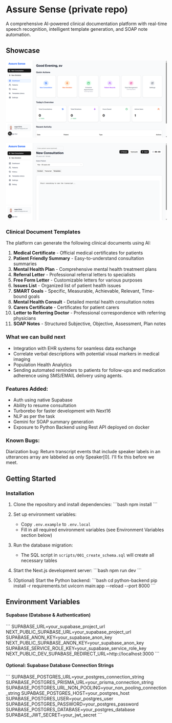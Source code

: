 # Assure Sense (private repo)

A comprehensive AI-powered clinical documentation platform with real-time speech recognition, intelligent template generation, and SOAP note automation.

## Showcase

![AssureSense Dashboard](./AssureSenseDashboard.png)

![AssureSense Consultation](./AssureSenseConsultation.png)

### Clinical Document Templates

The platform can generate the following clinical documents using AI:

1. **Medical Certificate** - Official medical certificates for patients
2. **Patient Friendly Summary** - Easy-to-understand consultation summaries
3. **Mental Health Plan** - Comprehensive mental health treatment plans
4. **Referral Letter** - Professional referral letters to specialists
5. **Free Form Letter** - Customizable letters for various purposes
6. **Issues List** - Organized list of patient health issues
7. **SMART Goals** - Specific, Measurable, Achievable, Relevant, Time-bound goals
8. **Mental Health Consult** - Detailed mental health consultation notes
9. **Carers Certificate** - Certificates for patient carers
10. **Letter to Referring Doctor** - Professional correspondence with referring physicians
11. **SOAP Notes** - Structured Subjective, Objective, Assessment, Plan notes

### What we can build next
- Integration with EHR systems for seamless data exchange
- Correlate verbal descriptions with potential visual markers in medical imaging
- Population Health Analytics
- Sending automated reminders to patients for follow-ups and medication adherence using SMS/EMAIL delivery using agents.

### Features Added:
- Auth using native Supabase
- Ability to resume consultation
- Turborebo for faster development with Next16
- NLP as per the task
- Gemini for SOAP summary generation
- Exposure to Python Backend using Rest API deployed on docker

### Known Bugs:
Diarization bug: Return transcript events that include speaker labels in an utterances array are labbeled as only Speaker[0]. I'll fix this before we meet.

## Getting Started

### Installation

1. Clone the repository and install dependencies:
   \`\`\`bash
   npm install
   \`\`\`

2. Set up environment variables:

   - Copy `.env.example` to `.env.local`
   - Fill in all required environment variables (see Environment Variables section below)

3. Run the database migration:

   - The SQL script in `scripts/001_create_schema.sql` will create all necessary tables

4. Start the Next.js development server:
   \`\`\`bash
   npm run dev
   \`\`\`

5. (Optional) Start the Python backend:
   \`\`\`bash
   cd python-backend
   pip install -r requirements.txt
   uvicorn main:app --reload --port 8000
   \`\`\`

## Environment Variables

#### Supabase (Database & Authentication)

\`\`\`
SUPABASE_URL=your_supabase_project_url
NEXT_PUBLIC_SUPABASE_URL=your_supabase_project_url
SUPABASE_ANON_KEY=your_supabase_anon_key
NEXT_PUBLIC_SUPABASE_ANON_KEY=your_supabase_anon_key
SUPABASE_SERVICE_ROLE_KEY=your_supabase_service_role_key
NEXT_PUBLIC_DEV_SUPABASE_REDIRECT_URL=http://localhost:3000
\`\`\`

#### Optional: Supabase Database Connection Strings

\`\`\`
SUPABASE_POSTGRES_URL=your_postgres_connection_string
SUPABASE_POSTGRES_PRISMA_URL=your_prisma_connection_string
SUPABASE_POSTGRES_URL_NON_POOLING=your_non_pooling_connection_string
SUPABASE_POSTGRES_HOST=your_postgres_host
SUPABASE_POSTGRES_USER=your_postgres_user
SUPABASE_POSTGRES_PASSWORD=your_postgres_password
SUPABASE_POSTGRES_DATABASE=your_postgres_database
SUPABASE_JWT_SECRET=your_jwt_secret
\`\`\`
